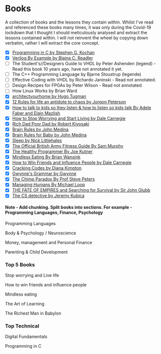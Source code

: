 # Books
A collection of books and the lessons they contain within. Whilst I've read and referenced these books many times, it was only during the Covid-19 lockdown that I thought I should meticulously analysed and extract the lessons contained within. I will not reinvent the wheel by copying down verbatim, rather I will extract the core concept.

- [x] [Programming in C by Stephen G. Kochan](programming_in_c)
- [x] [Verilog By Example by Blaine C. Readler](verilog_by_example)
- [ ] The Student's//Designers Guide to VHDL by Peter Ashenden (legend) - Read this book 10 years ago, have not annotated it yet.
- [ ] The C++ Programming Language by Bjarne Stoustrup (legende)
- [ ] Effective Coding with VHDL by Richardo Janinski - Read not annotated.
- [ ] Design Recipes for FPGAs by Peter Wilson - Read not annotated
- [ ] How Linux Works by Brian Ward
- [x] [architectyourhome by Hugo Tugman](architectyourhome)
- [x] [12 Rules for life an antidote to chaos by Jorgon Peterson](12_rules_for_life)
- [x] [How to talk to kids so they listen & how to listen so kids talk By Adele Faber and Elain Mazlish](how_to_talk_to_kids_so_they_listen)
- [x] [How to Stop Worrying and Start Living by Dale Carnegie](how_to_stop_worrying_and_start_living)
- [x] [Rich Dad Poor Dad by Robert Kiyosaki](rich_dad_poor_dad)
- [x] [Brain Rules by John Medina](brain_rules)
- [x] [Brain Rules for Baby by John Medina](brain_rules_for_baby)
- [x] [Sleep by Nick Littlehales](sleep)
- [x] [The Official British Army Fitness Guide By Sam Murphy](the_official_british_army_fitness_guide)
- [x] [The Healthy Programmer By Joe Kutner](the_healthy_programmer)
- [x] [Mindless Eating By Brian Wansink](mindless_eating)
- [x] [How to Win Friends and Influence People by Dale Carnegie](how_to_win_friends_and_influence_people)
- [x] [Cracking Codes by Diana Kimpton](cracking_codes)
- [x] [Gwynne's Grammar by Gwynne](gwynnes_grammar)
- [x] [The Chimp Paradox By Prof Steve Peters](the_chimp_paradox)
- [x] [Managing Humans By Michael Loop](managing_humans)
- [x] [THE FATE OF EMPIRES and Searching for Survival by Sir John Glubb](the_fate_of_empires)
- [x] [The CS detective by Jeremy Kubica](the_cs_detective)

#### Note - Add chunking. Split books into sections. For example - Programming Languages, Finance, Psychology

Programming Languages

Body & Psychology / Neuroscience

Money, management and Personal Finance

Parenting & Child Development



### Top 5 Books

Stop worrying and Live life

How to win friends and influence people

Mindless eating

The Art of Learning

The Richest Man in Babylon

### Top Technical

Digital Fundamentals

Programming in C



